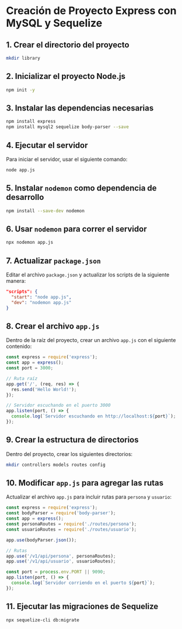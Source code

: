 
# Creación de Proyecto Express con MySQL y Sequelize

## 1. Crear el directorio del proyecto
```bash
mkdir library
```

## 2. Inicializar el proyecto Node.js
```bash
npm init -y
```

## 3. Instalar las dependencias necesarias
```bash
npm install express
npm install mysql2 sequelize body-parser --save
```

## 4. Ejecutar el servidor
Para iniciar el servidor, usar el siguiente comando:
```bash
node app.js
```

## 5. Instalar `nodemon` como dependencia de desarrollo
```bash
npm install --save-dev nodemon
```

## 6. Usar `nodemon` para correr el servidor
```bash
npx nodemon app.js
```

## 7. Actualizar `package.json`
Editar el archivo `package.json` y actualizar los scripts de la siguiente manera:
```json
"scripts": {
  "start": "node app.js",
  "dev": "nodemon app.js"
}
```

## 8. Crear el archivo `app.js`
Dentro de la raíz del proyecto, crear un archivo `app.js` con el siguiente contenido:
```javascript
const express = require('express');
const app = express();
const port = 3000;

// Ruta raíz
app.get('/', (req, res) => {
  res.send('Hello World!');
});

// Servidor escuchando en el puerto 3000
app.listen(port, () => {
  console.log(`Servidor escuchando en http://localhost:${port}`);
});
```


## 9. Crear la estructura de directorios
Dentro del proyecto, crear los siguientes directorios:
```bash
mkdir controllers models routes config
```

## 10. Modificar `app.js` para agregar las rutas
Actualizar el archivo `app.js` para incluir rutas para `persona` y `usuario`:
```javascript
const express = require('express');
const bodyParser = require('body-parser');
const app = express();
const personaRoutes = require('./routes/persona');
const usuarioRoutes = require('./routes/usuario');

app.use(bodyParser.json());

// Rutas
app.use('/v1/api/persona', personaRoutes);
app.use('/v1/api/usuario', usuarioRoutes);

const port = process.env.PORT || 9090;
app.listen(port, () => {
  console.log(`Servidor corriendo en el puerto ${port}`);
});
```

## 11. Ejecutar las migraciones de Sequelize
```bash
npx sequelize-cli db:migrate
```
